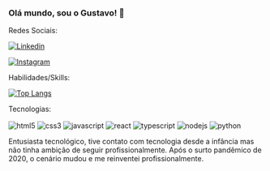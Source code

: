 ### Olá mundo, sou o Gustavo! 💪

Redes Sociais:

[![Linkedin](https://img.shields.io/badge/LinkedIn-0077B5?style=for-the-badge&logo=linkedin&logoColor=white)](https://www.linkedin.com/in/gustavo-guilherme-damasceno-b2a07b255/)

[![Instagram](https://img.shields.io/badge/Instagram-E4405F?style=for-the-badge&logo=instagram&logoColor=white)](https://www.instagram.com/g_guids/)

Habilidades/Skills:

[![Top Langs](https://github-readme-stats.vercel.app/api/top-langs/?username=gus955&layout=donut)](https://github.com/gus955/github-readme-stats)


Tecnologias:

<div>
    <img align="center" alt="html5"
     src="https://img.shields.io/badge/HTML-239120?style=for-the-badge&logo=html5&logoColor=white">
    <img align="center" alt="css3"
     src="https://img.shields.io/badge/CSS-239120?&style=for-the-badge&logo=css3&logoColor=white">
    <img align="center" alt="javascript"
     src="https://img.shields.io/badge/JavaScript-F7DF1E?style=for-the-badge&logo=javascript&logoColor=black">
     <img align="center" alt="react"
     src="https://img.shields.io/badge/React-20232A?style=for-the-badge&logo=react&logoColor=61DAFB">
     <img align="center" alt="typescript"
     src="https://img.shields.io/badge/TypeScript-007ACC?style=for-the-badge&logo=typescript&logoColor=white">
     <img align="center" alt="nodejs"
     src="https://img.shields.io/badge/Node.js-43853D?style=for-the-badge&logo=node.js&logoColor=white">
    <img align="center" alt="python"
     src="https://img.shields.io/badge/Python-3776AB?style=for-the-badge&logo=python&logoColor=white">
</div>

 
 Entusiasta tecnológico, tive contato com tecnologia desde a infância mas não tinha ambição de seguir profissionalmente. Após o surto pandêmico de 2020, o cenário mudou e me reinventei profissionalmente.
